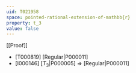 ```yaml
---
uid: T021958
space: pointed-rational-extension-of-mathbb{r}
property: t_3
value: false
---
```

[[Proof]]

* [T000819] [Regular|P000011]
* [I000146] [$T_3$|P000005] => [Regular|P000011]

